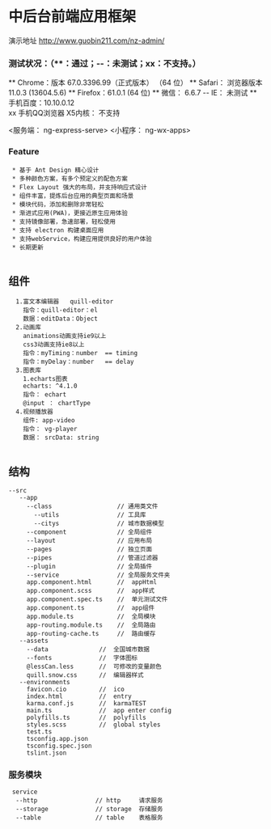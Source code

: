 # 中后台前端应用框架
  演示地址 <http://www.guobin211.com/nz-admin/>
  
### 测试状况：（**：通过；--：未测试；xx：不支持。）
  ** Chrome：版本 67.0.3396.99（正式版本） （64 位）
  ** Safari： 浏览器版本 11.0.3 (13604.5.6)
  ** Firefox：61.0.1 (64 位)
  ** 微信： 6.6.7
  -- IE：   未测试
  ** 手机百度：10.10.0.12   
  xx 手机QQ浏览器 X5内核：  不支持
  
  <服务端： ng-express-serve>
  <小程序： ng-wx-apps>
  
### Feature
```
 * 基于 Ant Design 精心设计
 * 多种颜色方案，有多个预定义的配色方案
 * Flex Layout 强大的布局，并支持响应式设计
 * 组件丰富，提炼后台应用的典型页面和场景
 * 模块代码，添加和删除非常轻松
 * 渐进式应用(PWA)，更接近原生应用体验
 * 支持镜像部署，急速部署，轻松使用
 * 支持 electron 构建桌面应用
 * 支持webService，构建应用提供良好的用户体验
 * 长期更新
 
```
##  组件
```
  1.富文本编辑器   quill-editor
    指令：quill-editor：el
    数据：editData：Object
  2.动画库
    animations动画支持ie9以上
    css3动画支持ie8以上
    指令：myTiming：number  == timing
    指令：myDelay：number   == delay
  3.图表库
    1.echarts图表
    echarts: ^4.1.0
    指令： echart
    @input ： chartType
  4.视频播放器
    组件: app-video
    指令： vg-player
    数据： srcData: string
    
```
## 结构
```
--src
   --app
     --class                  // 通用类文件
       --utils                // 工具库
       --citys                // 城市数据模型
     --component              // 全局组件
     --layout                 // 应用布局
     --pages                  // 独立页面
     --pipes                  // 管道过滤器
     --plugin                 // 全局插件
     --service                // 全局服务文件夹
     app.component.html       //  appHtml
     app.component.scss       //  app样式
     app.component.spec.ts    //  单元测试文件
     app.component.ts         //  app组件
     app.module.ts            //  全局模块
     app-routing.module.ts    //  全局路由
     app-routing-cache.ts     //  路由缓存
   --assets
     --data              //  全国城市数据
     --fonts             //  字体图标
     @lessCan.less       //  可修改的变量颜色
     quill.snow.css      //  编辑器样式
   --environments
     favicon.cio         //  ico
     index.html          //  entry
     karma.conf.js       //  karmaTEST
     main.ts             //  app enter config
     polyfills.ts        //  polyfills
     styles.scss         //  global styles
     test.ts            
     tsconfig.app.json
     tsconfig.spec.json
     tslint.json
```
###  服务模块
```
 service
  --http                // http     请求服务
  --storage             // storage  存储服务
  --table               // table    表格服务

```

